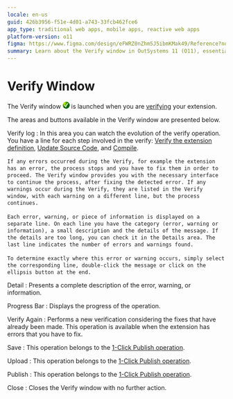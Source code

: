 ```yaml
---
locale: en-us
guid: 426b3956-f51e-4d01-a743-33fcb462fce6
app_type: traditional web apps, mobile apps, reactive web apps
platform-version: o11
figma: https://www.figma.com/design/eFWRZ0nZhm5J5ibmKMak49/Reference?node-id=3077-8&t=ngfUZsYain6dMjce-1
summary: Learn about the Verify window in OutSystems 11 (O11), essential for extension verification and error handling.
---
```

# Verify Window

The Verify window ![Animated GIF showing the Verify window process in action](images/validate-icon.png "Verify Window Animation") is launched when you are [verifying](<../../../../integration-with-systems/integration-studio/extension-life-cycle/extension-verify.md>) your extension.

The areas and buttons available in the Verify window are presented below.

Verify log
:   In this area you can watch the evolution of the verify operation. You have a line for each step involved in the verify: [Verify the extension definition](<../../../../integration-with-systems/integration-studio/extension-life-cycle/extension-verify-definition.md>), [Update Source Code](<../../../../integration-with-systems/integration-studio/extension-life-cycle/extension-update-source-code.md>), and [Compile](<../../../../integration-with-systems/integration-studio/extension-life-cycle/extension-compile.md>).

    If any errors occurred during the Verify, for example the extension has an error, the process stops and you have to fix them in order to proceed. The Verify window provides you with the necessary interface to continue the process, after fixing the detected error. If any warnings occur during the Verify, they are listed in the Verify window, with each warning on a different line, but the process continues.

    Each error, warning, or piece of information is displayed on a separate line. On each line you have the category (error, warning or information), a small description and the details of the message. If the details are too long, you can check it in the Details area. The last line indicates the number of errors and warnings found.

    To determine exactly where this error or warning occurs, simply select the corresponding line, double-click the message or click on the ellipsis button at the end.

Detail
:   Presents a complete description of the error, warning, or information.

Progress Bar
:   Displays the progress of the operation.

Verify Again
:   Performs a new verification considering the fixes that have already been made. This operation is available when the extension has errors that you have to fix.

Save
:   This operation belongs to the [1-Click Publish operation](<../../../../integration-with-systems/integration-studio/extension-life-cycle/extension-1-cp.md>).

Upload
:   This operation belongs to the [1-Click Publish operation](<../../../../integration-with-systems/integration-studio/extension-life-cycle/extension-1-cp.md>).

Publish
:   This operation belongs to the [1-Click Publish operation](<../../../../integration-with-systems/integration-studio/extension-life-cycle/extension-1-cp.md>).

Close
:   Closes the Verify window with no further action.
